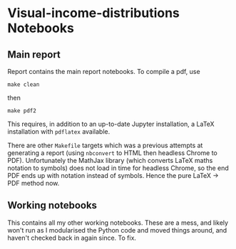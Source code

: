 # Visual-income-distributions Notebooks

## Main report

Report contains the main report notebooks. To compile a pdf, use

`make clean`

then

`make pdf2`

This requires, in addition to an up-to-date Jupyter installation, a LaTeX installation with `pdflatex` available.

There are other `Makefile` targets which was a previous attempts at generating a report (using `nbconvert` to HTML then headless Chrome to PDF). Unfortunately the MathJax library (which converts LaTeX maths notation to symbols) does not load in time for headless Chrome, so the end PDF ends up with notation instead of symbols. Hence the pure LaTeX -> PDF method now.

## Working notebooks

This contains all my other working notebooks. These are a mess, and likely won't run as I modularised the Python code and moved things around, and haven't checked back in again since. To fix.
